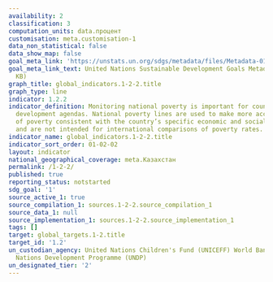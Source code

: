 ```yaml
---
availability: 2
classification: 3
computation_units: data.процент
customisation: meta.customisation-1
data_non_statistical: false
data_show_map: false
goal_meta_link: 'https://unstats.un.org/sdgs/metadata/files/Metadata-01-02-01.pdf '
goal_meta_link_text: United Nations Sustainable Development Goals Metadata (PDF 894
  KB)
graph_title: global_indicators.1-2-2.title
graph_type: line
indicator: 1.2.2
indicator_definition: Monitoring national poverty is important for country-specific
  development agendas. National poverty lines are used to make more accurate estimates
  of poverty consistent with the country’s specific economic and social circumstances,
  and are not intended for international comparisons of poverty rates.
indicator_name: global_indicators.1-2-2.title
indicator_sort_order: 01-02-02
layout: indicator
national_geographical_coverage: meta.Казахстан
permalink: /1-2-2/
published: true
reporting_status: notstarted
sdg_goal: '1'
source_active_1: true
source_compilation_1: sources.1-2-2.source_compilation_1
source_data_1: null
source_implementation_1: sources.1-2-2.source_implementation_1
tags: []
target: global_targets.1-2.title
target_id: '1.2'
un_custodian_agency: United Nations Children's Fund (UNICEFF) World Bank (WB) United
  Nations Development Programme (UNDP)
un_designated_tier: '2'
---
```


